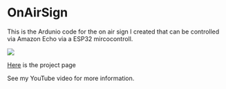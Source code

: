 # OnAirSign

This is the Ardunio code for the on air sign I created that can be controlled via Amazon Echo via a ESP32 mircocontroll.

![](http://www.makeratplay.com/assets/img/portfolio/thumbnails/43.jpg)

 [Here](http://makeratplay.com/project/43/) is the project page
 

See my YouTube video for more information.

